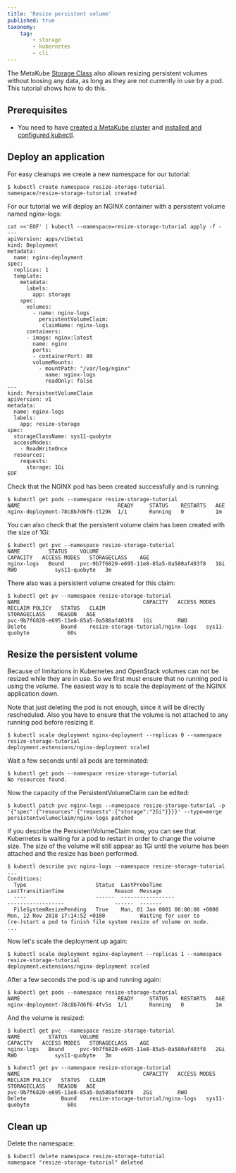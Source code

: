 ```yaml
---
title: 'Resize persistent volume'
published: true
taxonomy:
    tag:
        - storage
        - kubernetes
        - cli
---
```


The MetaKube [Storage Class](../../02.documentation/12.storage-classes/default.en.md) also allows resizing persistent volumes without loosing any data, as long as they are not currently in use by a pod. This tutorial shows how to do this.

## Prerequisites

* You need to have [created a MetaKube cluster](../02.create-a-cluster/default.en.md) and [installed and configured kubectl](../07.using-kubectl/default.en.md).

## Deploy an application

For easy cleanups we create a new namespace for our tutorial:

```shell
$ kubectl create namespace resize-storage-tutorial
namespace/resize-storage-tutorial created
```

For our tutorial we will deploy an NGINX container with a persistent volume named nginx-logs:

```shell
cat <<'EOF' | kubectl --namespace=resize-storage-tutorial apply -f -
---
apiVersion: apps/v1beta1
kind: Deployment
metadata:
  name: nginx-deployment
spec:
  replicas: 1
  template:
    metadata:
      labels:
        app: storage
    spec:
      volumes:
        - name: nginx-logs
          persistentVolumeClaim:
           claimName: nginx-logs
      containers:
      - image: nginx:latest
        name: nginx
        ports:
        - containerPort: 80
        volumeMounts:
          - mountPath: "/var/log/nginx"
            name: nginx-logs
            readOnly: false
---
kind: PersistentVolumeClaim
apiVersion: v1
metadata:
  name: nginx-logs
  labels:
    app: resize-storage
spec:
  storageClassName: sys11-quobyte
  accessModes:
    - ReadWriteOnce
  resources:
    requests:
      storage: 1Gi
EOF
```

Check that the NGINX pod has been created successfully and is running:

```shell
$ kubectl get pods --namespace resize-storage-tutorial
NAME                               READY     STATUS    RESTARTS   AGE
nginx-deployment-78c8b7d6f6-tl29k  1/1       Running   0          1m
```

You can also check that the persistent volume claim has been created with the size of 1Gi:

```shell
$ kubectl get pvc --namespace resize-storage-tutorial
NAME         STATUS    VOLUME                                     CAPACITY   ACCESS MODES   STORAGECLASS    AGE
nginx-logs   Bound     pvc-9b7f6820-e695-11e8-85a5-0a580af403f8   1Gi        RWO            sys11-quobyte   3m
```

There also was a persistent volume created for this claim:

```shell
$ kubectl get pv --namespace resize-storage-tutorial
NAME                                       CAPACITY   ACCESS MODES   RECLAIM POLICY   STATUS   CLAIM                                STORAGECLASS    REASON   AGE
pvc-9b7f6820-e695-11e8-85a5-0a580af403f8   1Gi        RWO            Delete           Bound    resize-storage-tutorial/nginx-logs   sys11-quobyte            60s
```

## Resize the persistent volume

Because of limitations in Kubernetes and OpenStack volumes can not be resized while they are in use. So we first must ensure that no running pod is using the volume. The easiest way is to scale the deployment of the NGINX application down.

Note that just deleting the pod is not enough, since it will be directly rescheduled. Also you have to ensure that the volume is not attached to any running pod before resizing it.

```shell
$ kubectl scale deployment nginx-deployment --replicas 0 --namespace resize-storage-tutorial
deployment.extensions/nginx-deployment scaled
```

Wait a few seconds until all pods are terminated:

```shell
$ kubectl get pods --namespace resize-storage-tutorial
No resources found.
```

Now the capacity of the PersistentVolumeClaim can be edited:

```shell
$ kubectl patch pvc nginx-logs --namespace resize-storage-tutorial -p '{"spec":{"resources":{"requests":{"storage":"2Gi"}}}}' --type=merge
persistentvolumeclaim/nginx-logs patched
```

If you describe the PersistentVolumeClaim now, you can see that Kubernetes is waiting for a pod to restart in order to change the volume size. The size of the volume will still appear as 1Gi until the volume has been attached and the resize has been performed.

```shell
$ kubectl describe pvc nginx-logs --namespace resize-storage-tutorial
...
Conditions:
  Type                      Status  LastProbeTime                     LastTransitionTime                Reason  Message
  ----                      ------  -----------------                 ------------------                ------  -------
  FileSystemResizePending   True    Mon, 01 Jan 0001 00:00:00 +0000   Mon, 12 Nov 2018 17:14:52 +0100           Waiting for user to (re-)start a pod to finish file system resize of volume on node.
...
```

Now let's scale the deployment up again:

```shell
$ kubectl scale deployment nginx-deployment --replicas 1 --namespace resize-storage-tutorial
deployment.extensions/nginx-deployment scaled
```

After a few seconds the pod is up and running again:

```shell
$ kubectl get pods --namespace resize-storage-tutorial
NAME                               READY     STATUS    RESTARTS   AGE
nginx-deployment-78c8b7d6f6-4fv5s  1/1       Running   0          1m
```

And the volume is resized:

```shell
$ kubectl get pvc --namespace resize-storage-tutorial
NAME         STATUS    VOLUME                                     CAPACITY   ACCESS MODES   STORAGECLASS    AGE
nginx-logs   Bound     pvc-9b7f6820-e695-11e8-85a5-0a580af403f8   2Gi        RWO            sys11-quobyte   3m

$ kubectl get pv --namespace resize-storage-tutorial
NAME                                       CAPACITY   ACCESS MODES   RECLAIM POLICY   STATUS   CLAIM                                STORAGECLASS    REASON   AGE
pvc-9b7f6820-e695-11e8-85a5-0a580af403f8   2Gi        RWO            Delete           Bound    resize-storage-tutorial/nginx-logs   sys11-quobyte            60s
```

## Clean up

Delete the namespace:

```shell
$ kubectl delete namespace resize-storage-tutorial
namespace "resize-storage-tutorial" deleted
```
